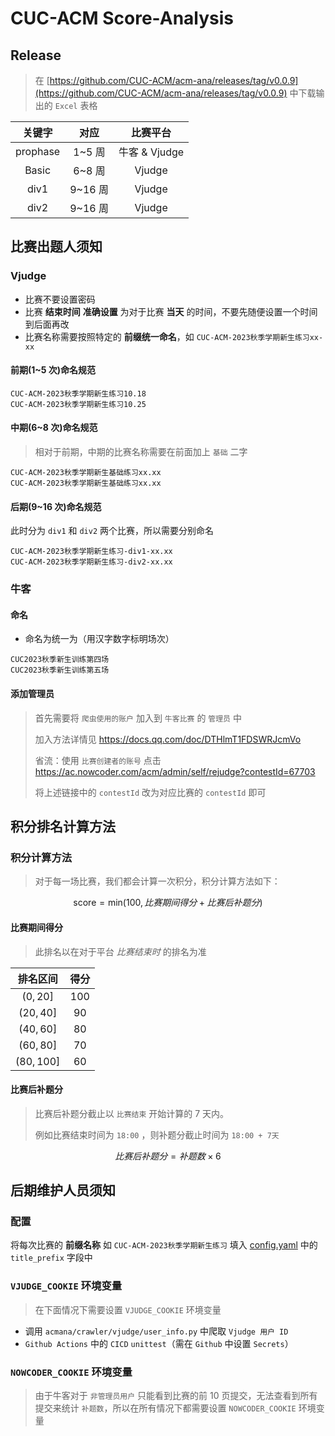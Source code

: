 # CUC-ACM Score-Analysis

## Release

> 在 [https://github.com/CUC-ACM/acm-ana/releases/tag/v0.0.9](https://github.com/CUC-ACM/acm-ana/releases/tag/v0.0.9) 中下载输出的 `Excel` 表格

|  关键字  |  对应   |   比赛平台    |
| :------: | :-----: | :-----------: |
| prophase | 1~5 周  | 牛客 & Vjudge |
|  Basic   | 6~8 周  |    Vjudge     |
|   div1   | 9~16 周 |    Vjudge     |
|   div2   | 9~16 周 |    Vjudge     |

## 比赛出题人须知

### Vjudge

- 比赛不要设置密码
- 比赛 **结束时间** **准确设置** 为对于比赛 **当天** 的时间，不要先随便设置一个时间到后面再改
- 比赛名称需要按照特定的 **前缀统一命名**，如 `CUC-ACM-2023秋季学期新生练习xx-xx`

#### 前期(1~5 次)命名规范

```
CUC-ACM-2023秋季学期新生练习10.18
CUC-ACM-2023秋季学期新生练习10.25
```

#### 中期(6~8 次)命名规范

> 相对于前期，中期的比赛名称需要在前面加上 `基础` 二字

```
CUC-ACM-2023秋季学期新生基础练习xx.xx
CUC-ACM-2023秋季学期新生基础练习xx.xx
```

#### 后期(9~16 次)命名规范

此时分为 `div1` 和 `div2` 两个比赛，所以需要分别命名

```
CUC-ACM-2023秋季学期新生练习-div1-xx.xx
CUC-ACM-2023秋季学期新生练习-div2-xx.xx
```

### 牛客

#### 命名

- 命名为统一为（用汉字数字标明场次）

```
CUC2023秋季新生训练第四场
CUC2023秋季新生训练第五场
```

#### 添加管理员

> 首先需要将 `爬虫使用的账户` 加入到 `牛客比赛` 的 `管理员` 中
>
> 加入方法详情见 https://docs.qq.com/doc/DTHlmT1FDSWRJcmVo
>
> 省流：使用 `比赛创建者的账号` 点击 https://ac.nowcoder.com/acm/admin/self/rejudge?contestId=67703
>
> 将上述链接中的 `contestId` 改为对应比赛的 `contestId` 即可

## 积分排名计算方法

### 积分计算方法

> 对于每一场比赛，我们都会计算一次积分，积分计算方法如下：

$$
\text{score} = \text{min}(100, 比赛期间得分 + 比赛后补题分)
$$

#### 比赛期间得分

> 此排名以在对于平台 _比赛结束时_ 的排名为准

|  排名区间  | 得分  |
| :--------: | :---: |
|  $(0,20]$  | $100$ |
| $(20,40]$  | $90$  |
| $(40,60]$  | $80$  |
| $(60,80]$  | $70$  |
| $(80,100]$ | $60$  |

#### 比赛后补题分

> 比赛后补题分截止以 `比赛结束` 开始计算的 7 天内。
>
> 例如比赛结束时间为 `18:00` ，则补题分截止时间为 `18:00 + 7天`

$$
比赛后补题分 = 补题数\times 6
$$

## 后期维护人员须知

### 配置

将每次比赛的 **前缀名称** 如 `CUC-ACM-2023秋季学期新生练习` 填入 [config.yaml](./config.yaml) 中的 `title_prefix` 字段中

### `VJUDGE_COOKIE` 环境变量

> 在下面情况下需要设置 `VJUDGE_COOKIE` 环境变量

- 调用 `acmana/crawler/vjudge/user_info.py` 中爬取 `Vjudge 用户 ID`
- `Github Actions` 中的 `CICD` `unittest`（需在 `Github` 中设置 `Secrets`）

### `NOWCODER_COOKIE` 环境变量

> 由于牛客对于 `非管理员用户` 只能看到比赛的前 10 页提交，无法查看到所有提交来统计 `补题数`，所以在所有情况下都需要设置 `NOWCODER_COOKIE` 环境变量
